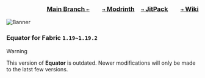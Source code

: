 ### <p align=right>[Main Branch `←`](https://github.com/KrLite/Equator-v2)&emsp;&emsp;[`→` Modrinth](https://modrinth.com/mod/equator)&emsp;[`→` JitPack](https://jitpack.io/#KrLite/Equator-v2)&emsp;&emsp;[`→` Wiki](https://oasis-land-ic.gitbook.io/equator-v2)</p>

![Banner](https://github.com/KrLite/Equator-v2/blob/artwork/Banner.png?raw=true)

### Equator for Fabric `1.19~1.19.2`

> [!WARNING]
> This version of **Equator** is outdated. Newer modifications will only be made to the latst few versions.
